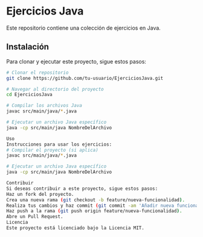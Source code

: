 # Ejercicios Java

Este repositorio contiene una colección de ejercicios en Java.

## Instalación

Para clonar y ejecutar este proyecto, sigue estos pasos:

```bash
# Clonar el repositorio
git clone https://github.com/tu-usuario/EjerciciosJava.git

# Navegar al directorio del proyecto
cd EjerciciosJava

# Compilar los archivos Java
javac src/main/java/*.java

# Ejecutar un archivo Java específico
java -cp src/main/java NombreDelArchivo

Uso
Instrucciones para usar los ejercicios:
# Compilar el proyecto (si aplica)
javac src/main/java/*.java

# Ejecutar un archivo Java específico
java -cp src/main/java NombreDelArchivo

Contribuir
Si deseas contribuir a este proyecto, sigue estos pasos:
Haz un fork del proyecto.
Crea una nueva rama (git checkout -b feature/nueva-funcionalidad).
Realiza tus cambios y haz commit (git commit -am 'Añadir nueva funcionalidad').
Haz push a la rama (git push origin feature/nueva-funcionalidad).
Abre un Pull Request.
Licencia
Este proyecto está licenciado bajo la Licencia MIT.
